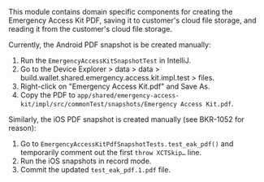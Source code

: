 This module contains domain specific components for creating the Emergency Access Kit PDF, saving it to customer's cloud file storage, and reading it from the customer's cloud file storage.

Currently, the Android PDF snapshot is be created manually:
1. Run the `EmergencyAccessKitSnapshotTest` in IntelliJ.
2. Go to the Device Explorer > data > data > build.wallet.shared.emergency.access.kit.impl.test > files.
3. Right-click on "Emergency Access Kit.pdf" and Save As.
4. Copy the PDF to `app/shared/emergency-access-kit/impl/src/commonTest/snapshots/Emergency Access Kit.pdf`.

Similarly, the iOS PDF snapshot is created manually (see BKR-1052 for reason):
1. Go to `EmergencyAccessKitPdfSnapshotTests.test_eak_pdf()` and temporarily comment out the first `throw XCTSkip…` line.
2. Run the iOS snapshots in record mode.
3. Commit the updated `test_eak_pdf.1.pdf` file.